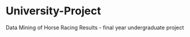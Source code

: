 University-Project
==================

Data Mining of Horse Racing Results - final year undergraduate project
